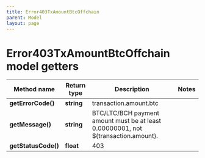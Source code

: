 ```yaml
---
title: Error403TxAmountBtcOffchain
parent: Model
layout: page
---
```


# Error403TxAmountBtcOffchain model getters

Method name | Return type | Description | Notes
------------ | ------------- | ------------- | -------------
**getErrorCode()** | **string** | transaction.amount.btc |
**getMessage()** | **string** | BTC/LTC/BCH payment amount must be at least 0.00000001, not ${transaction.amount}. |
**getStatusCode()** | **float** | 403 |

